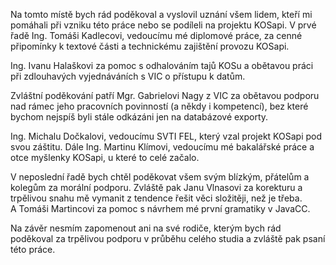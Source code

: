 Na tomto místě bych rád poděkoval a vyslovil uznání všem lidem, kteří mi pomáhali při vzniku této práce nebo se podíleli na projektu KOSapi. V prvé řadě Ing. Tomáši Kadlecovi, vedoucímu mé diplomové práce, za cenné připomínky k textové části a technickému zajištění provozu KOSapi.

Ing. Ivanu Halaškovi za pomoc s odhalováním tajů KOSu a obětavou práci při zdlouhavých vyjednáváních s VIC o přístupu k datům.

Zvláštní poděkování patří Mgr. Gabrielovi Nagy z VIC za obětavou podporu nad rámec jeho pracovních povinností (a někdy i kompetencí), bez které bychom nejspíš byli stále odkázáni jen na databázové exporty.

Ing. Michalu Dočkalovi, vedoucímu SVTI FEL, který vzal projekt KOSapi pod svou záštitu. Dále Ing. Martinu Klímovi, vedoucímu mé bakalářské práce a otce myšlenky KOSapi, u které to celé začalo.

V neposlední řadě bych chtěl poděkovat všem svým blízkým, přátelům a kolegům za morální podporu. Zvláště pak Janu Vlnasovi za korekturu a trpělivou snahu mě vymanit z tendence řešit věci složitěji, než je třeba. A Tomáši Martincovi za pomoc s návrhem mé první gramatiky v JavaCC.

Na závěr nesmím zapomenout ani na své rodiče, kterým bych rád poděkoval za trpělivou podporu v průběhu celého studia a zvláště pak psaní této práce.